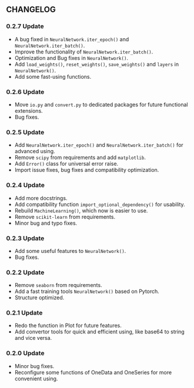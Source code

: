 ## CHANGELOG

### 0.2.7 Update

- A bug fixed in `NeuralNetwork.iter_epoch()` and `NeuralNetwork.iter_batch()`.
- Improve the functionality of `NeuralNetwork.iter_batch()`.
- Optimization and Bug fixes in `NeuralNetwork()`.
- Add `load_weights()`, `reset_weights()`, `save_weights()` and `layers` in `NeuralNetwork()`.
- Add some fast-using functions.

### 0.2.6 Update

- Move `io.py` and `convert.py` to dedicated packages for future functional extensions.
- Bug fixes.

### 0.2.5 Update

- Add `NeuralNetwork.iter_epoch()` and `NeuralNetwork.iter_batch()` for advanced using.
- Remove `scipy` from requirements and add `matplotlib`.
- Add `Error()` class for universal error raise.
- Import issue fixes, bug fixes and compatibility optimization.

### 0.2.4 Update

- Add more docstrings.
- Add compatibility function `import_optional_dependency()` for usability.
- Rebuild `MachineLearning()`, which now is easier to use.
- Remove `scikit-learn` from requirements.
- Minor bug and typo fixes.

### 0.2.3 Update

- Add some useful features to `NeuralNetwork()`.
- Bug fixes.

### 0.2.2 Update

- Remove `seaborn` from requirements.
- Add a fast training tools `NeuralNetwork()` based on Pytorch.
- Structure optimized.

### 0.2.1 Update

- Redo the function in Plot for future features.
- Add convertor tools for quick and efficient using, like base64 to string and vice versa.

### 0.2.0 Update

- Minor bug fixes.
- Reconfigure some functions of OneData and OneSeries for more convenient using.
